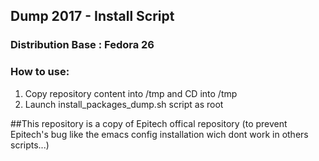 ## Dump 2017 - Install Script

### Distribution Base : Fedora 26

### How to use:

1. Copy repository content into /tmp and CD into /tmp
2. Launch install_packages_dump.sh script as root

##This repository is a copy of Epitech offical repository
(to prevent Epitech's bug like the emacs config installation wich dont work in others scripts...)